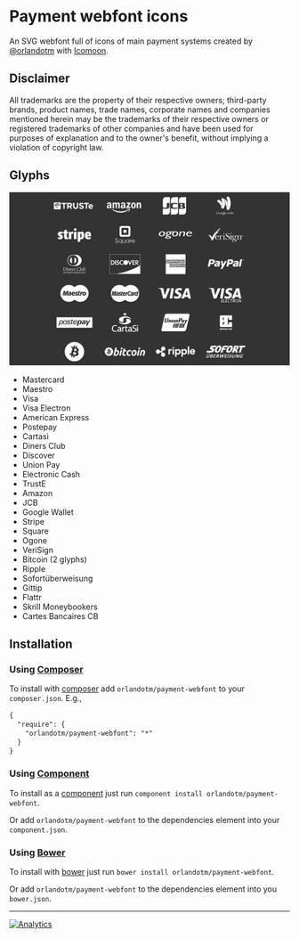 Payment webfont icons
=====================

An SVG webfont full of icons of main payment systems created by [@orlandotm](http://twitter.com/orlandotm) with [Icomoon](http://icomoon.io).

Disclaimer
----------

All trademarks are the property of their respective owners; third-party brands, product names, trade names, corporate names and companies mentioned herein may be the trademarks of their respective owners or registered trademarks of other companies and have been used for purposes of explanation and to the owner's benefit, without implying a violation of copyright law.

Glyphs
------

![Payment webfont glyphs](preview.jpg "Payment webfont glyphs")

* Mastercard
* Maestro
* Visa
* Visa Electron
* American Express
* Postepay
* Cartasì
* Diners Club
* Discover
* Union Pay
* Electronic Cash
* TrustE
* Amazon
* JCB
* Google Wallet
* Stripe
* Square
* Ogone
* VeriSign
* Bitcoin (2 glyphs)
* Ripple
* Sofortüberweisung
* Gittip
* Flattr
* Skrill Moneybookers
* Cartes Bancaires CB

Installation
------------

### Using [Composer](https://github.com/composer/composer)
    
To install with [composer](http://packagist.org/packages/orlandotm/payment-webfont) add `orlandotm/payment-webfont` to your `composer.json`. E.g.,

```
{
  "require": {
    "orlandotm/payment-webfont": "*"
  }
}
```

### Using [Component](http://component.io)
    
To install as a [component](https://github.com/component/component) just run `component install orlandotm/payment-webfont`.

Or add `orlandotm/payment-webfont` to the dependencies element into your `component.json`.

### Using [Bower](http://bower.io)

To install with [bower]() just run `bower install orlandotm/payment-webfont`.

Or add `orlandotm/payment-webfont` to the dependencies element into you `bower.json`.

---

[![Analytics](https://ga-beacon.appspot.com/UA-50602721-1/orlandotm/payment-webfonts)](https://github.com/igrigorik/ga-beacon)

